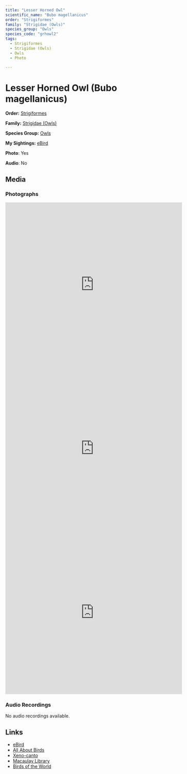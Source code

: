 ```yaml
---
title: "Lesser Horned Owl"
scientific_name: "Bubo magellanicus"
order: "Strigiformes"
family: "Strigidae (Owls)"
species_group: "Owls"
species_code: "grhowl2"
tags: 
  - Strigiformes
  - Strigidae (Owls)
  - Owls
  - Photo
  
---
```


# Lesser Horned Owl (Bubo magellanicus)

**Order:** [Strigiformes](/tags/strigiformes)

**Family:** [Strigidae (Owls)](/tags/strigidae-owls)

**Species Group:** [Owls](/tags/owls)

**My Sightings:** [eBird](https://ebird.org/lifelist?r=world&time=life&spp=grhowl2)

**Photo**: Yes 

**Audio**: No

## Media
### Photographs
<iframe src="https://macaulaylibrary.org/asset/625246862/embed" width="550" height="510" frameborder="0" allowfullscreen></iframe>
<iframe src="https://macaulaylibrary.org/asset/625246863/embed" width="550" height="510" frameborder="0" allowfullscreen></iframe>
<iframe src="https://macaulaylibrary.org/asset/625246864/embed" width="550" height="510" frameborder="0" allowfullscreen></iframe>

### Audio Recordings
No audio recordings available.

## Links
* [eBird](https://ebird.org/species/grhowl2) 
* [All About Birds](https://www.allaboutbirds.org/guide/grhowl2) 
* [Xeno-canto](https://www.xeno-canto.org/species/bubo-magellanicus) 
* [Macaulay Library](https://search.macaulaylibrary.org/catalog?taxonCode=grhowl2&sort=rating_rank_desc)
* [Birds of the World](https://birdsoftheworld.org/bow/species/grhowl2)
